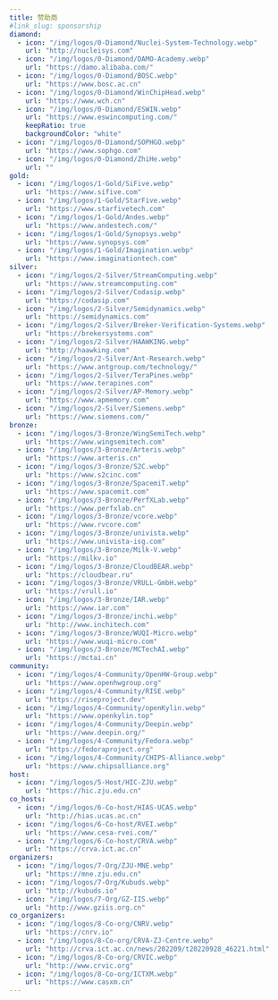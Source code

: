 ```yaml
---
title: 赞助商
#link_slug: sponsorship
diamond:
  - icon: "/img/logos/0-Diamond/Nuclei-System-Technology.webp"
    url: "http://nucleisys.com"
  - icon: "/img/logos/0-Diamond/DAMO-Academy.webp"
    url: "https://damo.alibaba.com/"
  - icon: "/img/logos/0-Diamond/BOSC.webp"
    url: "https://www.bosc.ac.cn"
  - icon: "/img/logos/0-Diamond/WinChipHead.webp"
    url: "https://www.wch.cn"
  - icon: "/img/logos/0-Diamond/ESWIN.webp"
    url: "https://www.eswincomputing.com/"
    keepRatio: true
    backgroundColor: "white"
  - icon: "/img/logos/0-Diamond/SOPHGO.webp"
    url: "https://www.sophgo.com"
  - icon: "/img/logos/0-Diamond/ZhiHe.webp"
    url: ""
gold:
  - icon: "/img/logos/1-Gold/SiFive.webp"
    url: "https://www.sifive.com"
  - icon: "/img/logos/1-Gold/StarFive.webp"
    url: "https://www.starfivetech.com"
  - icon: "/img/logos/1-Gold/Andes.webp"
    url: "https://www.andestech.com/"
  - icon: "/img/logos/1-Gold/Synopsys.webp"
    url: "https://www.synopsys.com"
  - icon: "/img/logos/1-Gold/Imagination.webp"
    url: "https://www.imaginationtech.com"
silver:
  - icon: "/img/logos/2-Silver/StreamComputing.webp"
    url: "https://www.streamcomputing.com"
  - icon: "/img/logos/2-Silver/Codasip.webp"
    url: "https://codasip.com"
  - icon: "/img/logos/2-Silver/Semidynamics.webp"
    url: "https://semidynamics.com"
  - icon: "/img/logos/2-Silver/Breker-Verification-Systems.webp"
    url: "https://brekersystems.com"
  - icon: "/img/logos/2-Silver/HAAWKING.webp"
    url: "http://haawking.com"
  - icon: "/img/logos/2-Silver/Ant-Research.webp"
    url: "https://www.antgroup.com/technology/"
  - icon: "/img/logos/2-Silver/TeraPines.webp"
    url: "https://www.terapines.com"
  - icon: "/img/logos/2-Silver/AP-Memory.webp"
    url: "https://www.apmemory.com"
  - icon: "/img/logos/2-Silver/Siemens.webp"
    url: "https://www.siemens.com/"
bronze:
  - icon: "/img/logos/3-Bronze/WingSemiTech.webp"
    url: "https://www.wingsemitech.com"
  - icon: "/img/logos/3-Bronze/Arteris.webp"
    url: "https://www.arteris.cn"
  - icon: "/img/logos/3-Bronze/S2C.webp"
    url: "https://www.s2cinc.com"
  - icon: "/img/logos/3-Bronze/SpacemiT.webp"
    url: "https://www.spacemit.com"
  - icon: "/img/logos/3-Bronze/PerfXLab.webp"
    url: "https://www.perfxlab.cn"
  - icon: "/img/logos/3-Bronze/vcore.webp"
    url: "https://www.rvcore.com"
  - icon: "/img/logos/3-Bronze/univista.webp"
    url: "https://www.univista-isg.com"
  - icon: "/img/logos/3-Bronze/Milk-V.webp"
    url: "https://milkv.io"
  - icon: "/img/logos/3-Bronze/CloudBEAR.webp"
    url: "https://cloudbear.ru"
  - icon: "/img/logos/3-Bronze/VRULL-GmbH.webp"
    url: "https://vrull.io"
  - icon: "/img/logos/3-Bronze/IAR.webp"
    url: "https://www.iar.com"
  - icon: "/img/logos/3-Bronze/inchi.webp"
    url: "http://www.inchitech.com"
  - icon: "/img/logos/3-Bronze/WUQI-Micro.webp"
    url: "https://www.wuqi-micro.com"
  - icon: "/img/logos/3-Bronze/MCTechAI.webp"
    url: "https://mctai.cn"
community:
  - icon: "/img/logos/4-Community/OpenHW-Group.webp"
    url: "https://www.openhwgroup.org"
  - icon: "/img/logos/4-Community/RISE.webp"
    url: "https://riseproject.dev"
  - icon: "/img/logos/4-Community/openKylin.webp"
    url: "https://www.openkylin.top"
  - icon: "/img/logos/4-Community/Deepin.webp"
    url: "https://www.deepin.org/"
  - icon: "/img/logos/4-Community/Fedora.webp"
    url: "https://fedoraproject.org"
  - icon: "/img/logos/4-Community/CHIPS-Alliance.webp"
    url: "https://www.chipsalliance.org"
host:
  - icon: "/img/logos/5-Host/HIC-ZJU.webp"
    url: "https://hic.zju.edu.cn"
co_hosts:
  - icon: "/img/logos/6-Co-host/HIAS-UCAS.webp"
    url: "http://hias.ucas.ac.cn"
  - icon: "/img/logos/6-Co-host/RVEI.webp"
    url: "https://www.cesa-rvei.com/"
  - icon: "/img/logos/6-Co-host/CRVA.webp"
    url: "https://crva.ict.ac.cn"
organizers:
  - icon: "/img/logos/7-Org/ZJU-MNE.webp"
    url: "https://mne.zju.edu.cn"
  - icon: "/img/logos/7-Org/Kubuds.webp"
    url: "http://kubuds.io"
  - icon: "/img/logos/7-Org/GZ-IIS.webp"
    url: "http://www.gziis.org.cn"
co_organizers:
  - icon: "/img/logos/8-Co-org/CNRV.webp"
    url: "https://cnrv.io"
  - icon: "/img/logos/8-Co-org/CRVA-ZJ-Centre.webp"
    url: "http://crva.ict.ac.cn/news/202209/t20220928_46221.html"
  - icon: "/img/logos/8-Co-org/CRVIC.webp"
    url: "http://www.crvic.org"
  - icon: "/img/logos/8-Co-org/ICTXM.webp"
    url: "https://www.casxm.cn"
---
```


<!--
Sponsorship for RSVC2024 is available!

[**下载幻灯片以获取详细的赞助方式**](/rvsc2024/RVSC2024SponsorshipENv1.pdf)
-->
